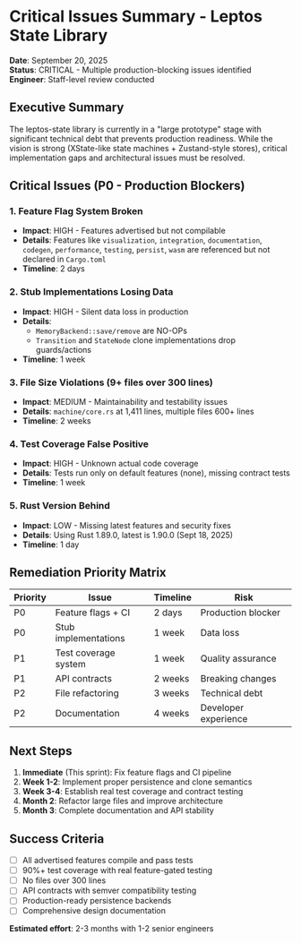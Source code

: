 # Critical Issues Summary - Leptos State Library

**Date**: September 20, 2025  
**Status**: CRITICAL - Multiple production-blocking issues identified  
**Engineer**: Staff-level review conducted

## Executive Summary

The leptos-state library is currently in a "large prototype" stage with significant technical debt that prevents production readiness. While the vision is strong (XState-like state machines + Zustand-style stores), critical implementation gaps and architectural issues must be resolved.

## Critical Issues (P0 - Production Blockers)

### 1. **Feature Flag System Broken** 
- **Impact**: HIGH - Features advertised but not compilable
- **Details**: Features like `visualization`, `integration`, `documentation`, `codegen`, `performance`, `testing`, `persist`, `wasm` are referenced but not declared in `Cargo.toml`
- **Timeline**: 2 days

### 2. **Stub Implementations Losing Data**
- **Impact**: HIGH - Silent data loss in production  
- **Details**: 
  - `MemoryBackend::save/remove` are NO-OPs
  - `Transition` and `StateNode` clone implementations drop guards/actions
- **Timeline**: 1 week

### 3. **File Size Violations (9+ files over 300 lines)**
- **Impact**: MEDIUM - Maintainability and testability issues
- **Details**: `machine/core.rs` at 1,411 lines, multiple files 600+ lines
- **Timeline**: 2 weeks

### 4. **Test Coverage False Positive**
- **Impact**: HIGH - Unknown actual code coverage
- **Details**: Tests run only on default features (none), missing contract tests
- **Timeline**: 1 week

### 5. **Rust Version Behind**
- **Impact**: LOW - Missing latest features and security fixes
- **Details**: Using Rust 1.89.0, latest is 1.90.0 (Sept 18, 2025)
- **Timeline**: 1 day

## Remediation Priority Matrix

| Priority | Issue | Timeline | Risk |
|----------|--------|-----------|------|
| P0 | Feature flags + CI | 2 days | Production blocker |
| P0 | Stub implementations | 1 week | Data loss |
| P1 | Test coverage system | 1 week | Quality assurance |
| P1 | API contracts | 2 weeks | Breaking changes |
| P2 | File refactoring | 3 weeks | Technical debt |
| P2 | Documentation | 4 weeks | Developer experience |

## Next Steps

1. **Immediate** (This sprint): Fix feature flags and CI pipeline
2. **Week 1-2**: Implement proper persistence and clone semantics  
3. **Week 3-4**: Establish real test coverage and contract testing
4. **Month 2**: Refactor large files and improve architecture
5. **Month 3**: Complete documentation and API stability

## Success Criteria

- [ ] All advertised features compile and pass tests
- [ ] 90%+ test coverage with real feature-gated testing
- [ ] No files over 300 lines
- [ ] API contracts with semver compatibility testing
- [ ] Production-ready persistence backends
- [ ] Comprehensive design documentation

**Estimated effort**: 2-3 months with 1-2 senior engineers
